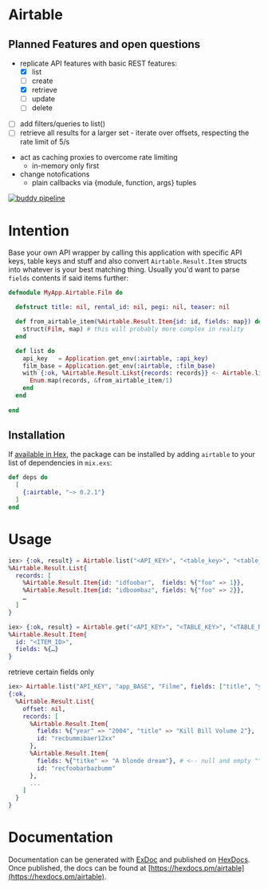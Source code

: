 # Airtable

## Planned Features and open questions

- replicate API features with basic REST features:
  * [x] list
  * [ ] create
  * [x] retrieve
  * [ ] update
  * [ ] delete
- [ ] add filters/queries to list()
- [ ] retrieve all results for a larger set - iterate over offsets, respecting the rate limit of 5/s
- act as caching proxies to overcome rate limiting
  * in-memory only first
- change notofications
  * plain callbacks via {module, function, args} tuples

[![buddy pipeline](https://app.buddy.works/zwoelf/elixir-airtable-client/pipelines/pipeline/199738/badge.svg?token=fb70ba265872a7640649f628ae57a3dae87c2cb21b49f078558379a232e50968 "buddy pipeline")](https://app.buddy.works/zwoelf/elixir-airtable-client/pipelines/pipeline/199738)

# Intention

Base your own API wrapper by calling this application with specific API keys,
table keys and stuff and also convert `Airtable.Result.Item` structs into
whatever is your best matching thing. Usually you'd want to parse `fields`
contents if said items further:

```elixir
defmodule MyApp.Airtable.Film do

  defstruct title: nil, rental_id: nil, pegi: nil, teaser: nil

  def from_airtable_item(%Airtable.Result.Item{id: id, fields: map}) do
    struct(Film, map) # this will probably more complex in reality
  end

  def list do
    api_key   = Application.get_env(:airtable, :api_key)
    film_base = Application.get_env(:airtable, :film_base)
    with {:ok, %Airtable.Result.Likst{records: records}} <- Airtable.list(api_key, film_base, "films") do
      Enum.map(records, &from_airtable_item/1)
    end
  end
    
end
```

## Installation

If [available in Hex](https://hex.pm/docs/publish), the package can be installed
by adding `airtable` to your list of dependencies in `mix.exs`:

```elixir
def deps do
  [
    {:airtable, "~> 0.2.1"}
  ]
end
```
# Usage

```elixir
iex> {:ok, result} = Airtable.list("<API_KEY>", "<table_key>", "<table_name>")
%Airtable.Result.List{
  records: [
    %Airtable.Result.Item{id: "idfoobar",  fields: %{"foo" => 1}},
    %Airtable.Result.Item{id: "idboombaz", fields: %{"foo" => 2}},
    …
  ]
}

iex> {:ok, result} = Airtable.get("<API_KEY>", "<TABLE_KEY>", "<TABLE_NAME>", "<ITEM_ID>")
%Airtable.Result.Item{
  id: "<ITEM_ID>",
  fields: %{…}
}
```

retrieve certain fields only

```elixir
iex> Airtable.list("API_KEY", "app_BASE", "Filme", fields: ["title", "year"])
{:ok,
  %Airtable.Result.List{
    offset: nil,
    records: [
      %Airtable.Result.Item{
        fields: %{"year" => "2004", "title" => "Kill Bill Volume 2"},
        id: "recbummibaer12xx"
      },
      %Airtable.Result.Item{
        fields: %{"titke" => "A blonde dream"}, # <-- null and empty "" values will be removed by Airtable itself!
        id: "recfoobarbazbumm"
      },
      ...
    ]
  }
}
```

# Documentation

Documentation can be generated with [ExDoc](https://github.com/elixir-lang/ex_doc)
and published on [HexDocs](https://hexdocs.pm). Once published, the docs can
be found at [https://hexdocs.pm/airtable](https://hexdocs.pm/airtable).

